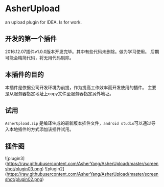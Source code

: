 # AsherUpload

an upload plugin for IDEA. Is for work.

## 开发的第一个插件

2016.12.07插件v1.0.0版本开发完毕。其中有些代码未删除。做为学习使用。
后期可能会精简代码，将无用代码剔除。

## 本插件的目的

本插件是依据公司开发环境为前提，作为提高工作效率而开发使用的插件。
主要是从服务器指定地址上copy文件至服务器指定另外地址。

## 试用

`AsherUpload.zip` 是编译生成的最新版本插件文件，`android studio`可以通过导入本地插件的方式添加该插件试用。

## 插件图
![plugin3] (https://raw.githubusercontent.com/AsherYang/AsherUpload/master/screenshot/plugin03.png)
![plugin2] (https://raw.githubusercontent.com/AsherYang/AsherUpload/master/screenshot/plugin02.png)
